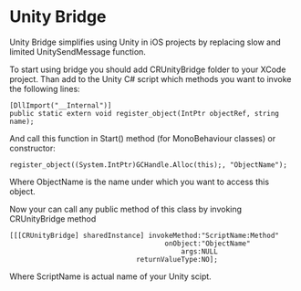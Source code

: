 Unity Bridge
============

Unity Bridge simplifies using Unity in iOS projects by replacing slow and limited UnitySendMessage function.

To start using bridge you should add CRUnityBridge folder to your XCode project. 
Than add to the Unity C# script which methods you want to invoke the following lines:

    [DllImport("__Internal")]
    public static extern void register_object(IntPtr objectRef, string name);
    
And call this function in Start() method (for MonoBehaviour classes) or constructor:

    register_object((System.IntPtr)GCHandle.Alloc(this);, "ObjectName");
    
Where ObjectName is the name under which you want to access this object.


Now your can call any public method of this class by invoking CRUnityBridge method


    [[[CRUnityBridge] sharedInstance] invokeMethod:"ScriptName:Method" 
                                          onObject:"ObjectName"
                                              args:NULL
                                   returnValueType:NO];
                                   
Where ScriptName is actual name of your Unity scipt.